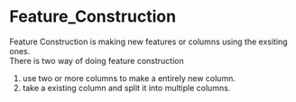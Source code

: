 # Feature_Construction

Feature Construction is making new features or columns using the exsiting ones.
<br>
There is two way of doing feature construction 
1. use two or more columns to make a entirely new column.
2. take a existing column and split it into multiple columns.
